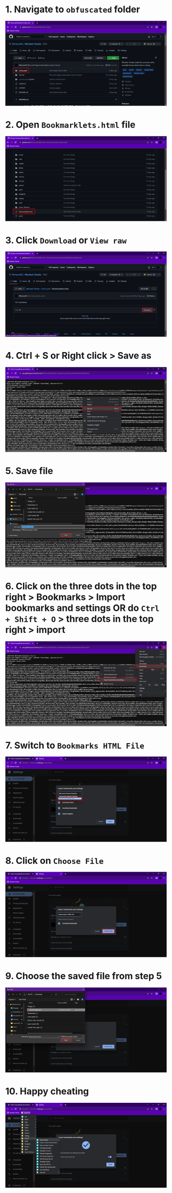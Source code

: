# 1. Navigate to `obfuscated` folder
![Opera GX part 1](/tutorial/chrome/part%20(1).png)
# 2. Open `Bookmarklets.html` file
![Opera GX part 2](/tutorial/chrome/part%20(2).png)
# 3. Click `Download` or `View raw`
![Opera GX part 3](/tutorial/chrome/part%20(3).png)
# 4. Ctrl + S or Right click > Save as
![Opera GX part 4](/tutorial/chrome/part%20(4).png)
# 5. Save file
![Opera GX part 5](/tutorial/chrome/part%20(5).png)
# 6. Click on the three dots in the top right > Bookmarks > Import bookmarks and settings **OR** do `Ctrl + Shift + O` > three dots in the top right > import
![Opera GX part 6](/tutorial/chrome/part%20(6).png)
# 7. Switch to `Bookmarks HTML File`
![Opera GX part 7](/tutorial/chrome/part%20(7).png)
# 8. Click on `Choose File`
![Opera GX part 8](/tutorial/chrome/part%20(8).png)
# 9. Choose the saved file from step 5
![Opera GX part 9](/tutorial/chrome/part%20(9).png)
# 10. Happy cheating
![Opera GX part 10](/tutorial/chrome/part%20(10).png)